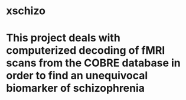 # xschizo

<h1>
This project deals with computerized decoding of fMRI scans from the COBRE database in order to find an unequivocal biomarker of schizophrenia

</h1>
